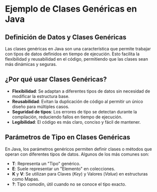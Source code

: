 # Ejemplo de Clases Genéricas en Java

## Definición de Datos y Clases Genéricas
Las clases genéricas en Java son una característica que permite trabajar con tipos de datos definidos en tiempo de ejecución. Esto facilita la flexibilidad y reusabilidad en el código, permitiendo que las clases sean más dinámicas y seguras.

## ¿Por qué usar Clases Genéricas?
- **Flexibilidad**: Se adaptan a diferentes tipos de datos sin necesidad de modificar la estructura base.
- **Reusabilidad**: Evitan la duplicación de código al permitir un único diseño para múltiples casos.
- **Seguridad de tipos**: Los errores de tipo se detectan durante la compilación, reduciendo fallos en tiempo de ejecución.
- **Legibilidad**: El código es más claro, conciso y fácil de mantener.

## Parámetros de Tipo en Clases Genéricas
En Java, los parámetros genéricos permiten definir clases o métodos que operan con diferentes tipos de datos. Algunos de los más comunes son:

- **T**: Representa un "Tipo" genérico.
- **E**: Suele representar un "Elemento" en colecciones.
- **K** y **V**: Se utilizan para Claves (*Key*) y Valores (*Value*) en estructuras como Mapas.
- **?**: Tipo comodín, útil cuando no se conoce el tipo exacto.

